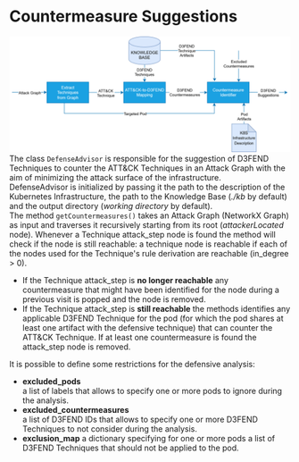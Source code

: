 # Countermeasure Suggestions
![image](./defense-advisor-flow.svg)
The class ```DefenseAdvisor``` is responsible for the suggestion of D3FEND Techniques to counter the ATT&CK Techniques in an Attack Graph with the aim of minimizing the attack surface of the infrastructure.  
DefenseAdvisor is initialized by passing it the path to the description of the Kubernetes Infrastructure, the path to the Knowledge Base (*./kb* by default) and the output directory (*working directory* by default).  
The method  ```getCountermeasures()``` takes an Attack Graph (NetworkX Graph) as input and traverses it recursively starting from its root (*attackerLocated* node). Whenever a Technique attack_step node is found the method will check if the node is still reachable: a technique node is reachable if each of the nodes used for the Technique's rule derivation are reachable (in_degree > 0).

- If the Technique attack_step is **no longer reachable** any countermeasure that might have been identified for the node during a previous visit is popped and the node is removed.
- If the Technique attack_step is **still reachable** the methods identifies any applicable D3FEND Technique for the pod (for which the pod shares at least one artifact with the defensive technique) that can counter the ATT&CK Technique. If at least one countermeasure is found the attack_step node is removed.

It is possible to define some restrictions for the defensive analysis:

- **excluded_pods**  
    a list of labels that allows to specify one or more pods to ignore during the analysis.
- **excluded_countermeasures**  
    a list of D3FEND IDs that allows to specify one or more D3FEND Techniques to not consider during the analysis.
- **exclusion_map**
    a dictionary specifying for one or more pods a list of D3FEND Techniques that should not be applied to the pod.